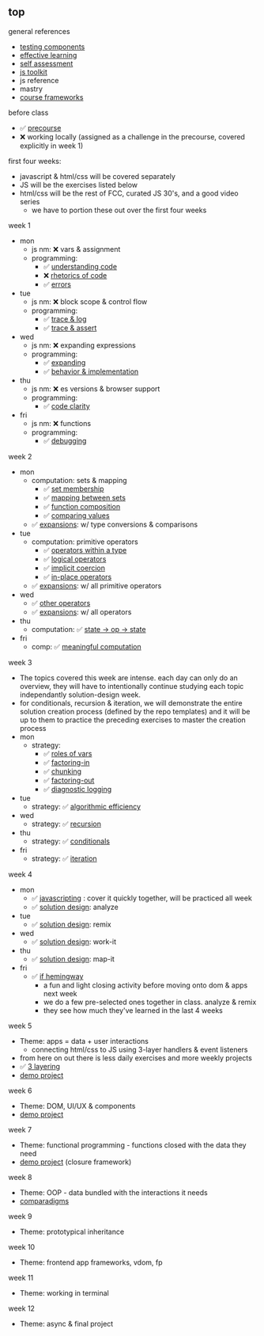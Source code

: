 ## top

general references
* [testing components](https://github.com/colevandersWands/testing-components)  
* [effective learning](https://github.com/elewa-academy/effective-learning)  
* [self assessment](https://github.com/elewa-academy/self-assessment)  
* [js toolkit](https://github.com/elewa-academy/js-tool-kit)  
* js reference
* mastry
* [course frameworks](https://github.com/colevandersWands/course-frameworks)  

before class 
* :white_check_mark: [precourse](https://github.com/colevanderswands/precourse)  
* :x: working locally (assigned as a challenge in the precourse, covered explicitly in week 1)

first four weeks:
* javascript & html/css will be covered separately
* JS will be the exercises listed below
* html/css will be the rest of FCC, curated JS 30's, and a good video series
    * we have to portion these out over the first four weeks

week 1
* mon 
  * js nm: :x: vars & assignment
  * programming: 
      * :white_check_mark: [understanding code](https://github.com/colevandersWands/understanding-code) 
      * :x: [rhetorics of code](https://github.com/elewa-academy/collaborative-development) 
      * :white_check_mark: [errors](https://github.com/colevandersWands/errors)
* tue
  * js nm: :x: block scope & control flow
  * programming: 
      * :white_check_mark: [trace & log](https://github.com/colevandersWands/trace-and-log)
      * :white_check_mark: [trace & assert](https://github.com/colevandersWands/trace-and-assert) 
* wed
  * js nm: :x: expanding expressions
  * programming: 
      * :white_check_mark: [expanding](https://github.com/colevandersWands/expanding)
      * :white_check_mark: [behavior & implementation](https://github.com/colevandersWands/behavior-and-implementation)  
* thu
  * js nm: :x: es versions & browser support
  * programming: 
      * :white_check_mark: [code clarity](https://github.com/colevandersWands/code-clarity)  
* fri
  * js nm: :x: functions
  * programming: 
      * :white_check_mark: [debugging](https://github.com/colevandersWands/debugging)  

week 2  
* mon
  * computation: sets & mapping
      * :white_check_mark: [set membership](https://github.com/colevandersWands/set-membership)  
      * :white_check_mark: [mapping between sets](https://github.com/colevandersWands/mapping-between-sets)  
      * :white_check_mark: [function composition](https://github.com/colevanderswands/function-composition)  
      * :white_check_mark: [comparing values](https://github.com/colevanderswands/comparing-values)   
  * :white_check_mark: [expansions](https://github.com/colevanderswands/expansions): w/ type conversions & comparisons
* tue
  * computation: primitive operators  
      * :white_check_mark: [operators within a type](https://github.com/colevanderswands/operators-within-a-type)  
      * :white_check_mark: [logical operators](https://github.com/colevanderswands/logical-operators)  
      * :white_check_mark: [implicit coercion](https://github.com/colevanderswands/implicit-coercion)  
      * :white_check_mark: [in-place operators](https://github.com/colevanderswands/in-place-operators)  
  * :white_check_mark: [expansions](https://github.com/colevanderswands/expansions): w/ all primitive operators
* wed
  * :white_check_mark:  [other operators](https://github.com/colevanderswands/other-operators)  
  * :white_check_mark: [expansions](https://github.com/colevanderswands/expansions): w/ all operators
* thu
  * computation: :white_check_mark: [state -> op -> state](https://github.com/colevanderswands/state-operation-state)  
* fri
  * comp: :white_check_mark: [meaningful computation](https://github.com/colevanderswands/meaningful-computation)  

week 3
* The topics covered this week are intense.  each day can only do an overview, they will have to intentionally continue studying each topic independantly solution-design week.  
* for conditionals, recursion & iteration, we will demonstrate the entire solution creation process (defined by the repo templates) and it will be up to them to practice the preceding exercises to master the creation process
* mon
  * strategy: 
      * :white_check_mark: [roles of vars](https://github.com/colevanderswands/roles-of-variables)
      * :white_check_mark: [factoring-in](https://github.com/colevanderswands/factoring-in)  
      * :white_check_mark: [chunking](https://github.com/colevanderswands/chunking)  
      * :white_check_mark: [factoring-out](https://github.com/colevanderswands/factoring-out)  
      * :white_check_mark: [diagnostic logging](https://github.com/colevandersWands/diagnostic-logging)
* tue
  * strategy: :white_check_mark: [algorithmic efficiency](https://github.com/colevanderswands/algorithmic-efficiency) 
* wed
  * strategy: :white_check_mark: [recursion](https://github.com/colevandersWands/recursion)
* thu
  * strategy: :white_check_mark: [conditionals](https://github.com/colevanderswands/conditionals)  
* fri
  * strategy: :white_check_mark: [iteration](https://github.com/colevandersWands/iteration)

week 4
* mon
  * :white_check_mark: [javascripting](https://github.com/colevanderswands/javascripting) : cover it quickly together, will be practiced all week
  * :white_check_mark: [solution design](https://github.com/colevanderswands/solution-design): analyze
* tue
  * :white_check_mark: [solution design](https://github.com/colevanderswands/solution-design): remix
* wed
  * :white_check_mark: [solution design](https://github.com/colevanderswands/solution-design): work-it
* thu
  * :white_check_mark: [solution design](https://github.com/colevanderswands/solution-design): map-it
* fri
    * :white_check_mark: [if hemingway](https://github.com/colevanderswands/if-hemingway-wrote-javascript)  
       * a fun and light closing activity before moving onto dom & apps next week
       * we do a few pre-selected ones together in class. analyze & remix
       * they see how much they've learned in the last 4 weeks
 
week 5
* Theme: apps = data + user interactions
    * connecting html/css to JS using 3-layer handlers & event listeners
* from here on out there is less daily exercises and more weekly projects  
* :white_check_mark: [3 layering](https://github.com/colevandersWands/3-layering)  
* [demo project](https://github.com/colevandersWands/wk-5-proj-concept)  
 
week 6 
* Theme: DOM, UI/UX & components
* [demo project](https://github.com/colevandersWands/wk-6-proj-concept) 

week 7  
* Theme: functional programming - functions closed with the data they need
* [demo project](https://github.com/colevandersWands/wk-7-proj-concept) (closure framework) 

week 8
* Theme: OOP - data bundled with the interactions it needs
* [comparadigms](https://github.com/colevandersWands/comparadigms) 

week 9
* Theme: prototypical inheritance

week 10
* Theme: frontend app frameworks, vdom, fp

week 11
* Theme: working in terminal

week 12
* Theme: async & final project


